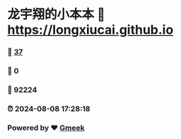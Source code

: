 # 龙宇翔的小本本 :link: https://longxiucai.github.io 
### :page_facing_up: [37](https://longxiucai.github.io/tag.html) 
### :speech_balloon: 0 
### :hibiscus: 92224 
### :alarm_clock: 2024-08-08 17:28:18 
### Powered by :heart: [Gmeek](https://github.com/Meekdai/Gmeek)
